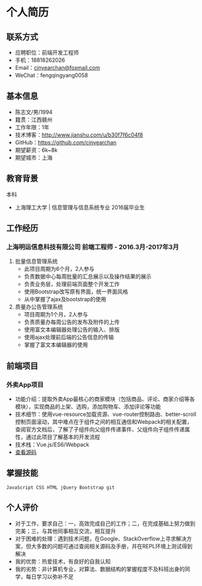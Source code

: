 # 个人简历
## 联系方式
- 应聘职位：前端开发工程师
- 手机：18818262026
- Email：cinyearchan@foxmail.com
- WeChat：fengqingyang0058

## 基本信息
- 陈志文/男/1994
- 籍贯：江西赣州
- 工作年限：1年
- 技术博客：http://www.jianshu.com/u/b30f7f6c04f8
- GitHub：https://github.com/cinyearchan
- 期望薪资：6k~8k
- 期望城市：上海

## 教育背景
   本科
   - 上海理工大学 | 信息管理与信息系统专业 2016届毕业生

## 工作经历
### 上海明运信息科技有限公司 前端工程师 - 2016.3月-2017年3月
1. 批量信息管理系统
   - 此项目周期为6个月，2人参与
   - 负责数据中心每周批量的汇总展示以及操作结果的展示
   - 负责业务层，处理前端页面整个开发工作
   - 使用Bootstrap改写原有界面，统一界面风格
   - 从中掌握了ajax及bootstrap的使用
2. 质量办公告管理系统
   - 项目周期为1个月，2人参与
   - 负责质量办每周公告的发布及附件的上传
   - 使用富文本编辑器处理公告的输入、排版
   - 使用ajax处理前后端的公告信息的传输
   - 掌握了富文本编辑器的使用

## 前端项目
### 外卖App项目
- 功能介绍：提取外卖App最核心的商家模块（包括商品、评论、商家介绍等各模块），实现商品的上架、选购，添加购物车、添加评论等功能
- 技术细节：使用vue-resource加载资源、vue-router控制路由、better-scroll控制页面滚动，其中难点在于组件之间的相互通信和Webpack的相关配置，查阅官方文档后，了解了子组件向父组件传递事件、父组件向子组件传递属性，通过此项目了解基本的开发流程
- 技术栈：Vue.js/ES6/Webpack
- [查看源码](https://github.com/cinyearchan/sell-demo)

## 掌握技能
`JavaScript CSS HTML jQuery Bootstrap git`

## 个人评价
- 对于工作，要求自己：一，高效完成自己的工作；二，在完成基础上努力做到完美；三，与其他同事相互交流，相互提升
- 对于困难的处理：遇到技术问题，在Google、StackOverflow上寻求解决方案，但大多数的问题可通过查阅相关源码及手册，并在REPL环境上测试得到解决
- 我的优势：热爱技术，有良好的自我认知
- 我的劣势：非计算机专业，对算法、数据结构的掌握程度不及科班出身的同学，每日学习以弥补不足